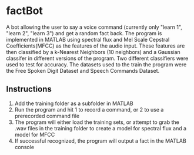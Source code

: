 # factBot

A bot allowing the user to say a voice command (currently only "learn 1", "learn 2", "learn 3") and get a random fact back. The program is implemented in MATLAB using spectral flux and Mel Scale Cepstral Coefficients(MFCC) as the features of the audio input. These features are then classified by a k-Nearest Neighbors (10 neighbors) and a Gaussian classifer in different versions of the program. Two different classifiers were used to test for accuracy. The datasets used to the train the program were the Free Spoken Digit Dataset and Speech Commands Dataset.

## Instructions

1. Add the training folder as a subfolder in MATLAB
2. Run the program and hit 1 to record a command, or 2 to use a prerecorded command file
3. The program will either load the training sets, or attempt to grab the .wav files in the training folder to create a model for spectral flux and a model for MFCC
4. If successful recognized, the program will output a fact in the MATLAB console

